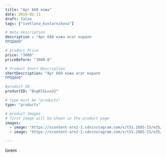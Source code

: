 ```yaml
---
title: "Арт 660 кожа"
date: 2019-01-11
draft: false
tags: ["svetlana_kustarnikova"]

# meta description
description : "Арт 660 кожа агат коралл 
ПРОДАНО"

# product Price
price: "3000"
priceBefore: "3600.0"

# Product Short Description
shortDescription: "Арт 660 кожа агат коралл 
ПРОДАНО"

#product ID
productID: "BsgKlGLna32"

# type must be "products"
type: "products"

# product Images
# first image will be shown in the product page
images:
  - image: "https://scontent-arn2-1.cdninstagram.com/v/t51.2885-15/e35/50016298_136746640594606_3909377417017380228_n.jpg?se=7&tp=1&_nc_ht=scontent-arn2-1.cdninstagram.com&_nc_cat=110&_nc_ohc=vghAerdkjH8AX95YZ3S&oh=12e8dde12270456e4364afdffd4f0132&oe=606BDA6D&ig_cache_key=MTk1NDYwODc2MzYwNjI4Njg5MA%3D%3D.2"
  - image: "https://scontent-arn2-1.cdninstagram.com/v/t51.2885-15/e35/47583652_132734897743153_4099739174092933512_n.jpg?tp=1&_nc_ht=scontent-arn2-1.cdninstagram.com&_nc_cat=101&_nc_ohc=hhvvVc5JIvkAX_0l9JP&oh=d66a15663527330c31158ac2da7aeafe&oe=606AC391&ig_cache_key=MTk1NDYwODc2MzU4OTYxODE0OA%3D%3D.2"

---
```

lorem
